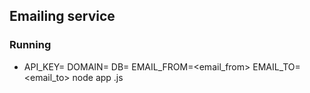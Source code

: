 ## Emailing service

### Running
- API_KEY=<key> DOMAIN=<domain> DB=<mongodb> EMAIL_FROM=<email_from> EMAIL_TO=<email_to> node app .js
